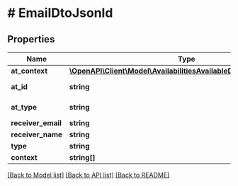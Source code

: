 # # EmailDtoJsonld

## Properties

Name | Type | Description | Notes
------------ | ------------- | ------------- | -------------
**at_context** | [**\OpenAPI\Client\Model\AvailabilitiesAvailableDayDtoJsonldContext**](AvailabilitiesAvailableDayDtoJsonldContext.md) |  | [optional]
**at_id** | **string** |  | [optional] [readonly]
**at_type** | **string** |  | [optional] [readonly]
**receiver_email** | **string** |  |
**receiver_name** | **string** |  |
**type** | **string** |  |
**context** | **string[]** |  | [optional]

[[Back to Model list]](../../README.md#models) [[Back to API list]](../../README.md#endpoints) [[Back to README]](../../README.md)
